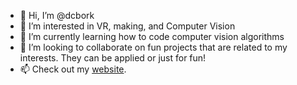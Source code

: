 - 👋 Hi, I’m @dcbork
- 👀 I’m interested in VR, making, and Computer Vision
- 🌱 I’m currently learning how to code computer vision algorithms
- 💞️ I’m looking to collaborate on fun projects that are related to my interests. They can be applied or just for fun!
- 📫 Check out my <a href="www.dcborkowski.com">website</a>.

<!---
dcbork/dcbork is a ✨ special ✨ repository because its `README.md` (this file) appears on your GitHub profile.
You can click the Preview link to take a look at your changes.
--->
